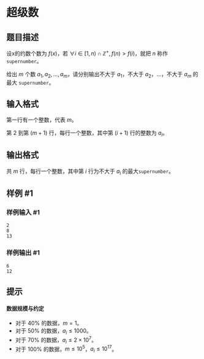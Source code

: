 # 超级数

## 题目描述

设x的约数个数为 $f(x)$，若 $\forall i\in [1,n)\cap \mathbb{Z^+},f(n)>f(i)$，就把 $n$ 称作 `supernumber`。

给出 $m$ 个数 $a_1,a_2,\ldots,a_m$，请分别输出不大于 $a_1$，不大于 $a_2$，...，不大于 $a_m$ 的最大 `supernumber`。

## 输入格式

第一行有一个整数，代表 $m$。

第 $2$  到第 $(m+1)$ 行，每行一个整数，其中第  $(i+1)$ 行的整数为 $a_i$。

## 输出格式

共 $m$ 行，每行一个整数，其中第 $i$ 行为不大于 $a_i$ 的最大`supernumber`。

## 样例 #1

### 样例输入 #1
```
2
8
13
```

### 样例输出 #1

```
6
12
```

## 提示

#### 数据规模与约定

- 对于 $40\%$ 的数据，$m=1$。
- 对于 $50\%$ 的数据，$a_i\le1000$。
- 对于 $70\%$ 的数据，$a_i\le 2\times10^7$。
- 对于 $100\%$ 的数据，$m\le10^5$，$a_i\le10^{17}$。
